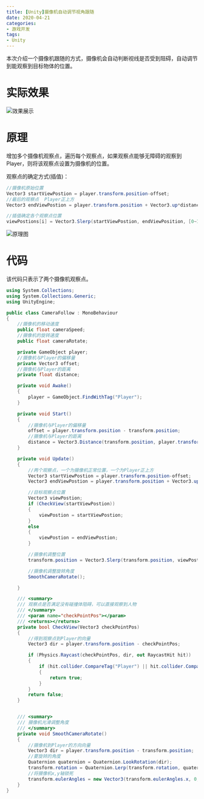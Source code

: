 ```yaml
---
title: [Unity]摄像机自动调节视角跟随
date: 2020-04-21
categories:
- 游戏开发
tags:
- Unity
---
```


本次介绍一个摄像机跟随的方式，摄像机会自动判断视线是否受到阻碍，自动调节到能观察到目标物体的位置。

<!--more-->

# 实际效果

![效果展示](https://blog-1258865037.cos.ap-chengdu.myqcloud.com/%5BUnity%5D%E6%91%84%E5%83%8F%E6%9C%BA%E8%87%AA%E5%8A%A8%E8%B0%83%E8%8A%82%E8%A7%86%E8%A7%92%E8%B7%9F%E9%9A%8F/%E6%95%88%E6%9E%9C%E5%B1%95%E7%A4%BA.gif)



# 原理

增加多个摄像机观察点，遍历每个观察点，如果观察点能够无障碍的观察到Player，则将该观察点设置为摄像机的位置。

观察点的确定方式(插值)：

```c#
//摄像机原始位置
Vector3 startViewPostion = player.transform.position-offset;
//最后的观察点  Player正上方
Vector3 endViewPostion = player.transform.position + Vector3.up*distance;

//插值确定各个观察点位置
viewPostions[i] = Vector3.Slerp(startViewPostion, endViewPosition, [0~1]);
```



![原理图](https://blog-1258865037.cos.ap-chengdu.myqcloud.com/%5BUnity%5D%E6%91%84%E5%83%8F%E6%9C%BA%E8%87%AA%E5%8A%A8%E8%B0%83%E8%8A%82%E8%A7%86%E8%A7%92%E8%B7%9F%E9%9A%8F/%E5%8E%9F%E7%90%86%E5%B1%95%E7%A4%BA.png)



# 代码

该代码只表示了两个摄像机观察点。

```c#
using System.Collections;
using System.Collections.Generic;
using UnityEngine;

public class CameraFollow : MonoBehaviour
{
    //摄像机的移动速度
    public float cameraSpeed;
    //摄像机的旋转速度
    public float cameraRotate;

    private GameObject player;
    //摄像机与Player的偏移量
    private Vector3 offset;
    //摄像机与Player的距离
    private float distance;

    private void Awake()
    {
        player = GameObject.FindWithTag("Player");
    }

    private void Start()
    {
        //摄像机与Player的偏移量
        offset = player.transform.position - transform.position;
        //摄像机与Player的距离
        distance = Vector3.Distance(transform.position, player.transform.position);
    }

    private void Update()
    {
        //两个观察点，一个为摄像机正常位置，一个为Player正上方
        Vector3 startViewPostion = player.transform.position-offset;
        Vector3 endViewPostion = player.transform.position + Vector3.up * distance;

        //目标观察点位置
        Vector3 viewPostion;
        if (CheckView(startViewPostion))
        {
            viewPostion = startViewPostion;
        }
        else
        {
            viewPostion = endViewPostion;
        }

        //摄像机调整位置
        transform.position = Vector3.Slerp(transform.position, viewPostion, Time.deltaTime*cameraSpeed);

        //摄像机调整旋转角度
        SmoothCameraRotate();

    }

    /// <summary>
    /// 观察点是否满足没有碰撞体阻碍，可以直接观察到人物
    /// </summary>
    /// <param name="checkPointPos"></param>
    /// <returns></returns>
    private bool CheckView(Vector3 checkPointPos)
    {
        //得到观察点到Player的向量
        Vector3 dir = player.transform.position - checkPointPos;

        if (Physics.Raycast(checkPointPos, dir, out RaycastHit hit))
        {
            if (hit.collider.CompareTag("Player") || hit.collider.CompareTag("Tree"))
            {
                return true;
            }
        }
        return false;
    }


    /// <summary>
    /// 摄像机光滑调整角度
    /// </summary>
    private void SmoothCameraRotate()
    {
        //摄像机到Player的方向向量
        Vector3 dir = player.transform.position - transform.position;
        //要旋转的角度
        Quaternion quaternion = Quaternion.LookRotation(dir);
        transform.rotation = Quaternion.Lerp(transform.rotation, quaternion, Time.deltaTime*cameraRotate);  /*其实建议第三个参数设置成1,也就是直接同步位置（无插值），感觉效果更好*/
        //将摄像机x,y轴锁死
        transform.eulerAngles = new Vector3(transform.eulerAngles.x, 0, 0);
    }
}

```

